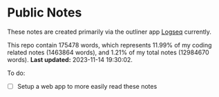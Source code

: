 # Public Notes

These notes are created primarily via the outliner app [Logseq](https://github.com/logseq/logseq) currently.

This repo contain 175478 words, which represents 11.99% of my coding related notes (1463864 words), and 1.21% of my total notes (12984670 words). **Last updated:** 2023-11-14 19:30:02. 

To do:

- [ ] Setup a web app to more easily read these notes
